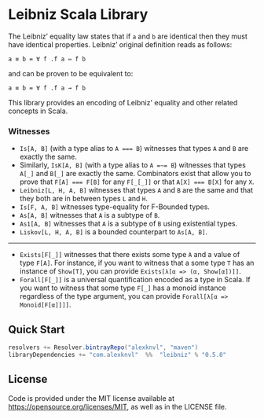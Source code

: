 # Leibniz Scala Library

The Leibniz’ equality law states that if `a` and `b` are identical then they
must have identical properties. Leibniz’ original definition reads as follows:
```
a ≡ b = ∀ f .f a ⇔ f b
```
and can be proven to be equivalent to:
```
a ≡ b = ∀ f .f a → f b
```

This library provides an encoding of Leibniz' equality and other related
concepts in Scala.

### Witnesses
 * `Is[A, B]` (with a type alias to `A === B`) witnesses that types
   `A` and `B` are exactly the same.
 * Similarly, `IsK[A, B]` (with a type alias to `A =~= B`) witnesses
   that types `A[_]` and `B[_]` are exactly the same. Combinators exist that
   allow you to prove that `F[A] === F[B]` for any `F[_[_]]` or that
   `A[X] === B[X]` for any `X`.
 * `Leibniz[L, H, A, B]` witnesses that types `A` and `B` are the same
   and that they both are in between types `L` and `H`.
 * `Is[F, A, B]` witnesses type-equality for F-Bounded types.
 * `As[A, B]` witnesses that `A` is a subtype of `B`.
 * `As1[A, B]` witnesses that `A` is a subtype of `B` using existential types.
 * `Liskov[L, H, A, B]` is a bounded counterpart to `As[A, B]`.
 ---
 * `Exists[F[_]]` witnesses that there exists some type `A` and a value of
   type `F[A]`. For instance, if you want to witness that a some type
   `T` has an instance of `Show[T]`, you can provide
   `Exists[λ[α => (α, Show[α])]]`.
 * `Forall[F[_]]` is a universal quantification encoded as a type in Scala.
   If you want to witness that some type `F[_]` has a monoid instance
   regardless of the type argument, you can provide
   `Forall[λ[α => Monoid[F[α]]]]`.

## Quick Start
```scala
resolvers += Resolver.bintrayRepo("alexknvl", "maven")
libraryDependencies += "com.alexknvl"  %%  "leibniz" % "0.5.0"
```

## License
Code is provided under the MIT license available at https://opensource.org/licenses/MIT,
as well as in the LICENSE file.
